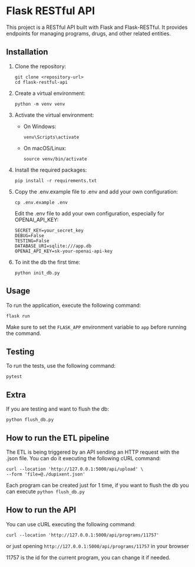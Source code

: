 # Flask RESTful API

This project is a RESTful API built with Flask and Flask-RESTful. It provides endpoints for managing programs, drugs, and other related entities.

## Installation

1. Clone the repository:
   ```
   git clone <repository-url>
   cd flask-restful-api
   ```

2. Create a virtual environment:
   ```
   python -m venv venv
   ```

3. Activate the virtual environment:
   - On Windows:
     ```
     venv\Scripts\activate
     ```
   - On macOS/Linux:
     ```
     source venv/bin/activate
     ```

4. Install the required packages:
   ```
   pip install -r requirements.txt
   ```

5. Copy the .env.example file to .env and add your own configuration:

   ```
   cp .env.example .env
   ```

   Edit the .env file to add your own configuration, especially for OPENAI_API_KEY:

   ```
   SECRET_KEY=your_secret_key
   DEBUG=False
   TESTING=False
   DATABASE_URI=sqlite:///app.db
   OPENAI_API_KEY=sk-your-openai-api-key
   ```

6. To init the db the first time:

   ```
   python init_db.py
   ```

## Usage

To run the application, execute the following command:
```
flask run
```

Make sure to set the `FLASK_APP` environment variable to `app` before running the command.

## Testing

To run the tests, use the following command:
```
pytest
```

## Extra

If you are testing and want to flush the db:

```
python flush_db.py
```

## How to run the ETL pipeline

The ETL is being triggered by an API sending an HTTP request with the .json file. You can do it executing the following cURL command:

```
curl --location 'http://127.0.0.1:5000/api/upload' \
--form 'file=@./dupixent.json'
```

Each program can be created just for 1 time, if you want to flush the db you can execute `python flush_db.py`

## How to run the API 

You can use cURL executing the following command:

```
curl --location 'http://127.0.0.1:5000/api/programs/11757'
```

or just opening `http://127.0.0.1:5000/api/programs/11757` in your browser

11757 is the id for the current program, you can change it if needed.

